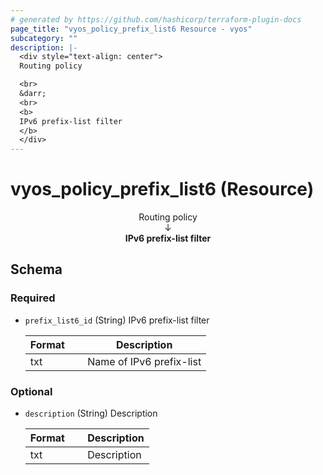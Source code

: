 ```yaml
---
# generated by https://github.com/hashicorp/terraform-plugin-docs
page_title: "vyos_policy_prefix_list6 Resource - vyos"
subcategory: ""
description: |-
  <div style="text-align: center">
  Routing policy

  <br>
  &darr;
  <br>
  <b>
  IPv6 prefix-list filter
  </b>
  </div>
---
```


# vyos_policy_prefix_list6 (Resource)

<div style="text-align: center">
Routing policy

<br>
&darr;
<br>
<b>
IPv6 prefix-list filter
</b>
</div>



<!-- schema generated by tfplugindocs -->
## Schema

### Required

- `prefix_list6_id` (String) IPv6 prefix-list filter

    |  Format &emsp; | Description  |
    |----------|---------------|
    |  txt  &emsp; |  Name of IPv6 prefix-list  |

### Optional

- `description` (String) Description

    |  Format &emsp; | Description  |
    |----------|---------------|
    |  txt  &emsp; |  Description  |
